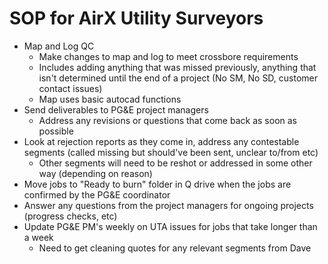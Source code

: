 # SOP for AirX Utility Surveyors
- Map and Log QC
	- Make changes to map and log to meet crossbore requirements
	- Includes adding anything that was missed previously, anything that isn't determined until the end of a project (No SM, No SD, customer contact issues)
	- Map uses basic autocad functions
- Send deliverables to PG&E project managers
	- Address any revisions or questions that come back as soon as possible
- Look at rejection reports as they come in, address any contestable segments (called missing but should've been sent, unclear to/from etc)
	- Other segments will need to be reshot or addressed in some other way (depending on reason)
- Move jobs to "Ready to burn" folder in Q drive when the jobs are confirmed by the PG&E coordinator
- Answer any questions from the project managers for ongoing projects (progress checks, etc)
- Update PG&E PM's weekly on UTA issues for jobs that take longer than a week
	- Need to get cleaning quotes for any relevant segments from Dave